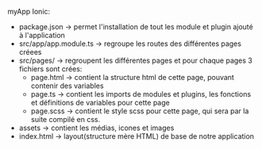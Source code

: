 myApp Ionic:

- package.json -> permet l'installation de tout les module et plugin ajouté à l'application
- src/app/app.module.ts -> regroupe les routes des différentes pages créees
- src/pages/ -> regroupent les différentes pages et pour chaque pages 3 fichiers sont crées:
    - page.html -> contient la structure html de cette page, pouvant contenir des variables
    - page.ts -> contient les imports de modules et plugins, les fonctions et définitions de variables pour cette page
    - page.scss -> contient le style scss pour cette page, qui sera par la suite compilé en css.
- assets -> contient les médias, icones et images
- index.html -> layout(structure mère HTML) de base de notre application
